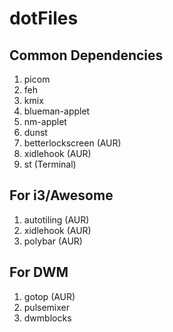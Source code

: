 # dotFiles

## Common Dependencies
1. picom
2. feh
3. kmix
4. blueman-applet
5. nm-applet
6. dunst
7. betterlockscreen (AUR)
8. xidlehook (AUR)
9. st (Terminal)
## For i3/Awesome
1. autotiling (AUR)
2. xidlehook (AUR)
3. polybar (AUR)

## For DWM
1. gotop (AUR)
2. pulsemixer 
3. dwmblocks 

